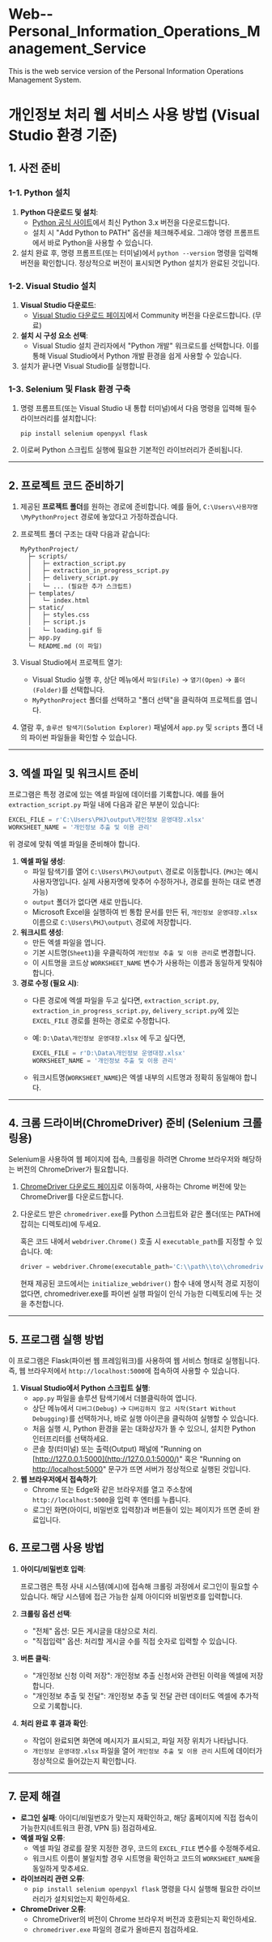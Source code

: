# Web--Personal_Information_Operations_Management_Service
This is the web service version of the Personal Information Operations Management System.


# 개인정보 처리 웹 서비스 사용 방법 (Visual Studio 환경 기준)

## 1. 사전 준비

### 1-1. Python 설치

1. **Python 다운로드 및 설치**:
    - [Python 공식 사이트](https://www.python.org/downloads/)에서 최신 Python 3.x 버전을 다운로드합니다.
    - 설치 시 "Add Python to PATH" 옵션을 체크해주세요. 그래야 명령 프롬프트에서 바로 Python을 사용할 수 있습니다.
2. 설치 완료 후, 명령 프롬프트(또는 터미널)에서 `python --version` 명령을 입력해 버전을 확인합니다.
정상적으로 버전이 표시되면 Python 설치가 완료된 것입니다.

### 1-2. Visual Studio 설치

1. **Visual Studio 다운로드**:
    - [Visual Studio 다운로드 페이지](https://visualstudio.microsoft.com/ko/)에서 Community 버전을 다운로드합니다. (무료)
2. **설치 시 구성 요소 선택**:
    - Visual Studio 설치 관리자에서 "Python 개발" 워크로드를 선택합니다.
    이를 통해 Visual Studio에서 Python 개발 환경을 쉽게 사용할 수 있습니다.
3. 설치가 끝나면 Visual Studio를 실행합니다.

### 1-3. Selenium 및 Flask 환경 구축

1. 명령 프롬프트(또는 Visual Studio 내 통합 터미널)에서 다음 명령을 입력해 필수 라이브러리를 설치합니다:
    
    ```
    pip install selenium openpyxl flask
    ```
    
2. 이로써 Python 스크립트 실행에 필요한 기본적인 라이브러리가 준비됩니다.

---

## 2. 프로젝트 코드 준비하기

1. 제공된 **프로젝트 폴더**를 원하는 경로에 준비합니다. 예를 들어, `C:\Users\사용자명\MyPythonProject` 경로에 놓았다고 가정하겠습니다.
2. 프로젝트 폴더 구조는 대략 다음과 같습니다:
    
    ```
    MyPythonProject/
      ├─ scripts/
      │   ├─ extraction_script.py
      │   ├─ extraction_in_progress_script.py
      │   ├─ delivery_script.py
      │   └─ ... (필요한 추가 스크립트)
      ├─ templates/
      │   └─ index.html
      ├─ static/
      │   ├─ styles.css
      │   ├─ script.js
      │   └─ loading.gif 등
      ├─ app.py
      └─ README.md (이 파일)
    ```
    
3. Visual Studio에서 프로젝트 열기:
    - Visual Studio 실행 후, 상단 메뉴에서 `파일(File)` → `열기(Open)` → `폴더(Folder)`를 선택합니다.
    - `MyPythonProject` 폴더를 선택하고 "폴더 선택"을 클릭하여 프로젝트를 엽니다.
4. 열람 후, `솔루션 탐색기(Solution Explorer)` 패널에서 `app.py` 및 `scripts` 폴더 내의 파이썬 파일들을 확인할 수 있습니다.

---

## 3. 엑셀 파일 및 워크시트 준비

프로그램은 특정 경로에 있는 엑셀 파일에 데이터를 기록합니다. 예를 들어 `extraction_script.py` 파일 내에 다음과 같은 부분이 있습니다:

```python
EXCEL_FILE = r'C:\Users\PHJ\output\개인정보 운영대장.xlsx'
WORKSHEET_NAME = '개인정보 추출 및 이용 관리'

```

위 경로에 맞춰 엑셀 파일을 준비해야 합니다.

1. **엑셀 파일 생성**:
    - 파일 탐색기를 열어 `C:\Users\PHJ\output\` 경로로 이동합니다. (`PHJ`는 예시 사용자명입니다. 실제 사용자명에 맞추어 수정하거나, 경로를 원하는 대로 변경 가능)
    - `output` 폴더가 없다면 새로 만듭니다.
    - Microsoft Excel을 실행하여 빈 통합 문서를 만든 뒤, `개인정보 운영대장.xlsx` 이름으로 `C:\Users\PHJ\output\` 경로에 저장합니다.
2. **워크시트 생성**:
    - 만든 엑셀 파일을 엽니다.
    - 기본 시트명(`Sheet1`)을 우클릭하여 `개인정보 추출 및 이용 관리`로 변경합니다.
    - 이 시트명을 코드상 `WORKSHEET_NAME` 변수가 사용하는 이름과 동일하게 맞춰야 합니다.
3. **경로 수정 (필요 시)**:
    - 다른 경로에 엑셀 파일을 두고 싶다면, `extraction_script.py`, `extraction_in_progress_script.py`, `delivery_script.py`에 있는 `EXCEL_FILE` 경로를 원하는 경로로 수정합니다.
    - 예: `D:\Data\개인정보 운영대장.xlsx` 에 두고 싶다면,
        
        ```python
        EXCEL_FILE = r'D:\Data\개인정보 운영대장.xlsx'
        WORKSHEET_NAME = '개인정보 추출 및 이용 관리'
        ```
        
    - 워크시트명(`WORKSHEET_NAME`)은 엑셀 내부의 시트명과 정확히 동일해야 합니다.

---

## 4. 크롬 드라이버(ChromeDriver) 준비 (Selenium 크롤링용)

Selenium을 사용하여 웹 페이지에 접속, 크롤링을 하려면 Chrome 브라우저와 해당하는 버전의 ChromeDriver가 필요합니다.

1. [ChromeDriver 다운로드 페이지](https://chromedriver.chromium.org/downloads)로 이동하여, 사용하는 Chrome 버전에 맞는 ChromeDriver를 다운로드합니다.
2. 다운로드 받은 `chromedriver.exe`를 Python 스크립트와 같은 폴더(또는 PATH에 잡히는 디렉토리)에 두세요.
    
    혹은 코드 내에서 `webdriver.Chrome()` 호출 시 `executable_path`를 지정할 수 있습니다. 예:
    
    ```python
    driver = webdriver.Chrome(executable_path='C:\\path\\to\\chromedriver.exe')
    ```
    
    현재 제공된 코드에서는 `initialize_webdriver()` 함수 내에 명시적 경로 지정이 없다면, chromedriver.exe를 파이썬 실행 파일이 인식 가능한 디렉토리에 두는 것을 추천합니다.
    

---

## 5. 프로그램 실행 방법

이 프로그램은 Flask(파이썬 웹 프레임워크)를 사용하여 웹 서비스 형태로 실행됩니다. 즉, 웹 브라우저에서 `http://localhost:5000`에 접속하여 사용할 수 있습니다.

1. **Visual Studio에서 Python 스크립트 실행**:
    - `app.py` 파일을 솔루션 탐색기에서 더블클릭하여 엽니다.
    - 상단 메뉴에서 `디버그(Debug)` → `디버깅하지 않고 시작(Start Without Debugging)`를 선택하거나, 바로 실행 아이콘을 클릭하여 실행할 수 있습니다.
    - 처음 실행 시, Python 환경을 묻는 대화상자가 뜰 수 있으니, 설치한 Python 인터프리터를 선택하세요.
    - 콘솔 창(터미널) 또는 출력(Output) 패널에 "Running on [http://127.0.0.1:5000](http://127.0.0.1:5000/)" 혹은 "Running on [http://localhost:5000](http://localhost:5000/)" 문구가 뜨면 서버가 정상적으로 실행된 것입니다.
2. **웹 브라우저에서 접속하기**:
    - Chrome 또는 Edge와 같은 브라우저를 열고 주소창에 `http://localhost:5000`을 입력 후 엔터를 누릅니다.
    - 로그인 화면(아이디, 비밀번호 입력창)과 버튼들이 있는 페이지가 뜨면 준비 완료입니다.

## 6. 프로그램 사용 방법

1. **아이디/비밀번호 입력**:
    
    프로그램은 특정 사내 시스템(예시)에 접속해 크롤링 과정에서 로그인이 필요할 수 있습니다. 해당 시스템에 접근 가능한 실제 아이디와 비밀번호를 입력합니다.
    
2. **크롤링 옵션 선택**:
    - "전체" 옵션: 모든 게시글을 대상으로 처리.
    - "직접입력" 옵션: 처리할 게시글 수를 직접 숫자로 입력할 수 있습니다.
3. **버튼 클릭**:
    - "개인정보 신청 이력 저장": 개인정보 추출 신청서와 관련된 이력을 엑셀에 저장합니다.
    - "개인정보 추출 및 전달": 개인정보 추출 및 전달 관련 데이터도 엑셀에 추가적으로 기록합니다.
4. **처리 완료 후 결과 확인**:
    - 작업이 완료되면 화면에 메시지가 표시되고, 파일 저장 위치가 나타납니다.
    - `개인정보 운영대장.xlsx` 파일을 열어 `개인정보 추출 및 이용 관리` 시트에 데이터가 정상적으로 들어갔는지 확인합니다.

---

## 7. 문제 해결

- **로그인 실패**: 아이디/비밀번호가 맞는지 재확인하고, 해당 홈페이지에 직접 접속이 가능한지(네트워크 환경, VPN 등) 점검하세요.
- **엑셀 파일 오류**:
    - 엑셀 파일 경로를 잘못 지정한 경우, 코드의 `EXCEL_FILE` 변수를 수정해주세요.
    - 워크시트 이름이 불일치할 경우 시트명을 확인하고 코드의 `WORKSHEET_NAME`을 동일하게 맞추세요.
- **라이브러리 관련 오류**:
    - `pip install selenium openpyxl flask` 명령을 다시 실행해 필요한 라이브러리가 설치되었는지 확인하세요.
- **ChromeDriver 오류**:
    - ChromeDriver의 버전이 Chrome 브라우저 버전과 호환되는지 확인하세요.
    - `chromedriver.exe` 파일의 경로가 올바른지 점검하세요.